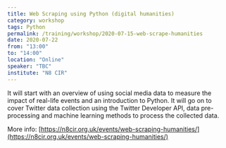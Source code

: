 ```yaml
---
title: Web Scraping using Python (digital humanities)
category: workshop
tags: Python
permalink: /training/workshop/2020-07-15-web-scrape-humanities
date: 2020-07-22
from: "13:00"
to: "14:00"
location: "Online"
speaker: "TBC"
institute: "N8 CIR"
---
```


It will start with an overview of using social media data to measure the impact of real-life events and an introduction to Python. 
It will go on to cover Twitter data collection using the Twitter Developer API, data pre-processing and machine learning methods to process the collected data.
 
More info: [https://n8cir.org.uk/events/web-scraping-humanities/](https://n8cir.org.uk/events/web-scraping-humanities/)

